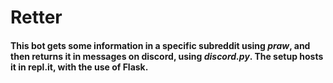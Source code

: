 # Retter

#### This bot gets some information in a specific subreddit using _praw_, and then returns it in messages on discord, using _discord.py_. The setup hosts it in repl.it, with the use of Flask.
